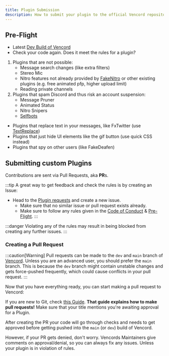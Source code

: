 ```yaml
---
title: Plugin Submission
description: How to submit your plugin to the official Vencord repository
---
```


## Pre-Flight

- Latest [Dev Build of Vencord](https://github.com/Vendicated/Vencord)
- Check your code again. Does it meet the rules for a plugin?

1. Plugins that are not possible:
    - Message search changes (like extra filters)
    - Stereo Mic
    - Nitro features not already provided by [FakeNitro](https://vencord.dev/plugins/FakeNitro) or other existing plugins
      (e.g. free animated pfp, higher upload limit)
    - Reading private channels
2. Plugins that spam Discord and thus risk an account suspension:
    - Message Pruner
    - Animated Status
    - Nitro Snipers
    - [Selfbots](https://support.discord.com/hc/en-us/articles/115002192352-Automated-User-Accounts-Self-Bots)

- Plugins that replace text in your messages, like FxTwitter (use [TextReplace](https://vencord.dev/plugins/TextReplace))
- Plugins that just hide UI elements like the gif button (use quick CSS instead)
- Plugins that spy on other users (like FakeDeafen)

## Submitting custom Plugins

Contributions are sent via Pull Requests, aka **PR**s.

:::tip
A great way to get feedback and check the rules is by creating an Issue:

- Head to the [Plugin requests](https://github.com/Vencord/plugin-requests/issues/new) and create a new issue.
   - Make sure that no similar issue or pull request exists already.
   - Make sure to follow any rules given in the [Code of Conduct](/coc) & [Pre-Flight](/plugins/submission/#pre-flight).
:::

:::danger
Violating any of the rules may result in being blocked from creating any further issues.
:::

### Creating a Pull Request
:::caution[Warning]
Pull requests can be made to the `dev` and `main` branch of [Vencord](https://github.com/Vendicated/Vencord). Unless you are an advanced user, you should prefer the `main` branch. This is because the `dev` branch might contain unstable changes and gets force-pushed frequently, which could cause conflicts in your pull request.
:::

Now that you have everything ready, you can start making a pull request to Vencord:

If you are new to Git, check [this Guide](https://opensource.com/article/19/7/create-pull-request-github). **That guide explains how to make pull requests!** 
Make sure that your title mentions you're awaiting approval for a Plugin.

After creating the PR your code will go through checks and needs to get approved before getting pushed into the `main` (or `dev`) build of Vencord. 

However, if your PR gets denied, don't worry. Vencords Maintainers give comments on approval/denial, so you can always fix any issues. Unless your plugin is in violation of rules.